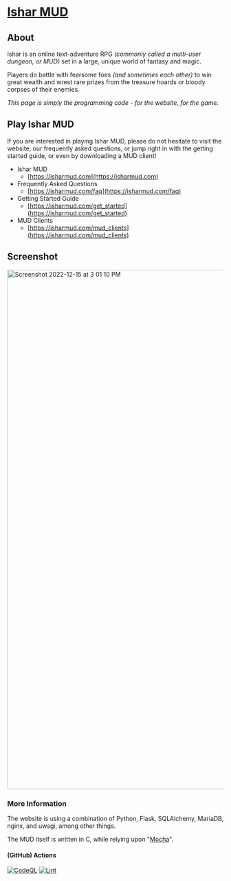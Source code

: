 # [Ishar MUD](https://isharmud.com/)

## About

Ishar is an online text-adventure RPG _(commonly called a multi-user dungeon,
or MUD)_ set in a large, unique world of fantasy and magic.

Players do battle with fearsome foes _(and sometimes each other)_ to win
great wealth and wrest rare prizes from the treasure hoards or bloody corpses
of their enemies.

 _This page is simply the programming code - for the website, for the game._

## Play Ishar MUD

If you are interested in playing Ishar MUD, please do not hesitate to
visit the website, our frequently asked questions, or jump right in with
the getting started guide, or even by downloading a MUD client!

- Ishar MUD
  - [https://isharmud.com](https://isharmud.com)
- Frequently Asked Questions
  - [https://isharmud.com/faq](https://isharmud.com/faq)
- Getting Started Guide
  - [https://isharmud.com/get_started](https://isharmud.com/get_started)
- MUD Clients
  - [https://isharmud.com/mud_clients](https://isharmud.com/mud_clients)

## Screenshot

<img width="1205" alt="Screenshot 2022-12-15 at 3 01 10 PM" src="https://user-images.githubusercontent.com/1127228/207955688-6a21763a-1391-462c-8958-f48a5930cc5b.png">

### More Information

The website is using a combination of Python, Flask, SQLAlchemy, MariaDB,
nginx, and uwsgi, among other things.

The MUD itself is written in C,
while relying upon "[Mocha](https://old.isharmud.com/mocha/)".

#### (GitHub) Actions
[![CodeQL](https://github.com/IsharMud/ishar-web/actions/workflows/codeql.yml/badge.svg)](https://github.com/IsharMud/ishar-web/actions/workflows/codeql.yml)
[![Lint](https://github.com/IsharMud/ishar-web/actions/workflows/lint.yml/badge.svg)](https://github.com/IsharMud/ishar-web/actions/workflows/lint.yml)